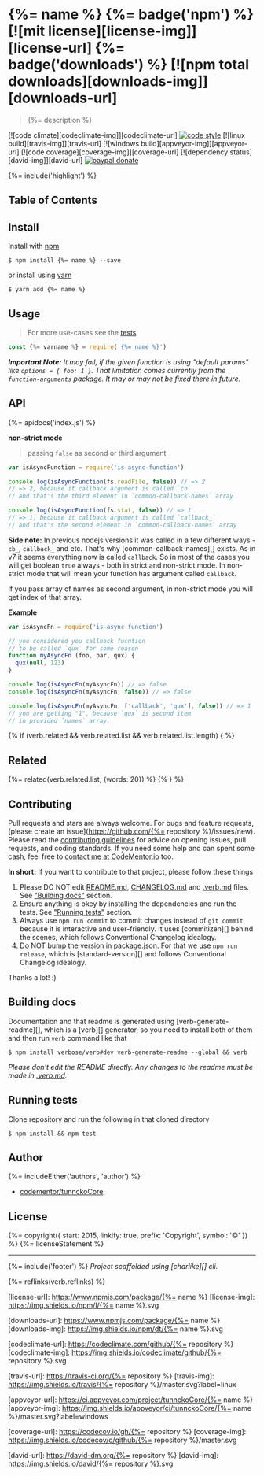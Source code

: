# {%= name %} {%= badge('npm') %} [![mit license][license-img]][license-url] {%= badge('downloads') %} [![npm total downloads][downloads-img]][downloads-url]

> {%= description %}

[![code climate][codeclimate-img]][codeclimate-url]
[![code style][standard-img]][standard-url]
[![linux build][travis-img]][travis-url]
[![windows build][appveyor-img]][appveyor-url]
[![code coverage][coverage-img]][coverage-url]
[![dependency status][david-img]][david-url]
[![paypal donate][paypalme-img]][paypalme-url]

{%= include('highlight') %}

## Table of Contents
<!-- toc -->

## Install
Install with [npm](https://www.npmjs.com/)

```
$ npm install {%= name %} --save
```

or install using [yarn](https://yarnpkg.com)

```
$ yarn add {%= name %}
```

## Usage
> For more use-cases see the [tests](test.js)

```js
const {%= varname %} = require('{%= name %}')
```

_**Important Note:** It may fail, if the given function is using "default params" like `options = { foo: 1 }`.
That limitation comes currently from the `function-arguments` package. It may or may not be fixed there in future._

## API
{%= apidocs('index.js') %}

**non-strict mode**

> passing `false` as second or third argument

```js
var isAsyncFunction = require('is-async-function')

console.log(isAsyncFunction(fs.readFile, false)) // => 2
// => 2, because it callback argument is called `cb`
// and that's the third element in `common-callback-names` array

console.log(isAsyncFunction(fs.stat, false)) // => 1
// => 1, because it callback argument is called `callback_`
// and that's the second element in `common-callback-names` array
```

**Side note:** In previous nodejs versions it was called in a few different ways - `cb_`, `callback_` and etc. That's why [common-callback-names][] exists. As in v7 it seems everything now is called `callback`. So in most of the cases you will get boolean `true` always - both in strict and non-strict mode. In non-strict mode that will mean your function has argument called `callback`.

If you pass array of names as second argument, in non-strict mode you will get index of that array.

**Example**

```js
var isAsyncFn = require('is-async-function')

// you considered you callback fucntion
// to be called `qux` for some reason
function myAsyncFn (foo, bar, qux) {
  qux(null, 123)
}

console.log(isAsyncFn(myAsyncFn)) // => false
console.log(isAsyncFn(myAsyncFn, false)) // => false

console.log(isAsyncFn(myAsyncFn, ['callback', 'qux'], false)) // => 1
// you are getting "1", because `qux` is second item
// in provided `names` array.
```

{% if (verb.related && verb.related.list && verb.related.list.length) { %}
## Related
{%= related(verb.related.list, {words: 20}) %}
{% } %}

## Contributing
Pull requests and stars are always welcome. For bugs and feature requests, [please create an issue](https://github.com/{%= repository %}/issues/new).
Please read the [contributing guidelines](CONTRIBUTING.md) for advice on opening issues, pull requests, and coding standards.
If you need some help and can spent some cash, feel free to [contact me at CodeMentor.io](https://www.codementor.io/tunnckocore?utm_source=github&utm_medium=button&utm_term=tunnckocore&utm_campaign=github) too.

**In short:** If you want to contribute to that project, please follow these things

1. Please DO NOT edit [README.md](README.md), [CHANGELOG.md](CHANGELOG.md) and [.verb.md](.verb.md) files. See ["Building docs"](#building-docs) section.
2. Ensure anything is okey by installing the dependencies and run the tests. See ["Running tests"](#running-tests) section.
3. Always use `npm run commit` to commit changes instead of `git commit`, because it is interactive and user-friendly. It uses [commitizen][] behind the scenes, which follows Conventional Changelog idealogy.
4. Do NOT bump the version in package.json. For that we use `npm run release`, which is [standard-version][] and follows Conventional Changelog idealogy.

Thanks a lot! :)

## Building docs
Documentation and that readme is generated using [verb-generate-readme][], which is a [verb][] generator, so you need to install both of them and then run `verb` command like that

```
$ npm install verbose/verb#dev verb-generate-readme --global && verb
```

_Please don't edit the README directly. Any changes to the readme must be made in [.verb.md](.verb.md)._

## Running tests
Clone repository and run the following in that cloned directory

```
$ npm install && npm test
```

## Author
{%= includeEither('authors', 'author') %}
+ [codementor/tunnckoCore](https://codementor.io/tunnckoCore)

## License
{%= copyright({ start: 2015, linkify: true, prefix: 'Copyright', symbol: '©' }) %} {%= licenseStatement %}

***

{%= include('footer') %}
_Project scaffolded using [charlike][] cli._

{%= reflinks(verb.reflinks) %}

[license-url]: https://www.npmjs.com/package/{%= name %}
[license-img]: https://img.shields.io/npm/l/{%= name %}.svg

[downloads-url]: https://www.npmjs.com/package/{%= name %}
[downloads-img]: https://img.shields.io/npm/dt/{%= name %}.svg

[codeclimate-url]: https://codeclimate.com/github/{%= repository %}
[codeclimate-img]: https://img.shields.io/codeclimate/github/{%= repository %}.svg

[travis-url]: https://travis-ci.org/{%= repository %}
[travis-img]: https://img.shields.io/travis/{%= repository %}/master.svg?label=linux

[appveyor-url]: https://ci.appveyor.com/project/tunnckoCore/{%= name %}
[appveyor-img]: https://img.shields.io/appveyor/ci/tunnckoCore/{%= name %}/master.svg?label=windows

[coverage-url]: https://codecov.io/gh/{%= repository %}
[coverage-img]: https://img.shields.io/codecov/c/github/{%= repository %}/master.svg

[david-url]: https://david-dm.org/{%= repository %}
[david-img]: https://img.shields.io/david/{%= repository %}.svg

[standard-url]: https://github.com/feross/standard
[standard-img]: https://img.shields.io/badge/code%20style-standard-brightgreen.svg

[paypalme-url]: https://www.paypal.me/tunnckoCore
[paypalme-img]: https://img.shields.io/badge/paypal-donate-brightgreen.svg
